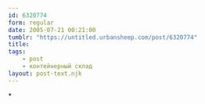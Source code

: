 ```yaml
---
id: 6320774
form: regular
date: 2005-07-21 00:21:00
tumblr: "https://untitled.urbansheep.com/post/6320774"
title:
tags:
    - post
    - контейнерный склад
layout: post-text.njk
---
```


<p>*</p>

